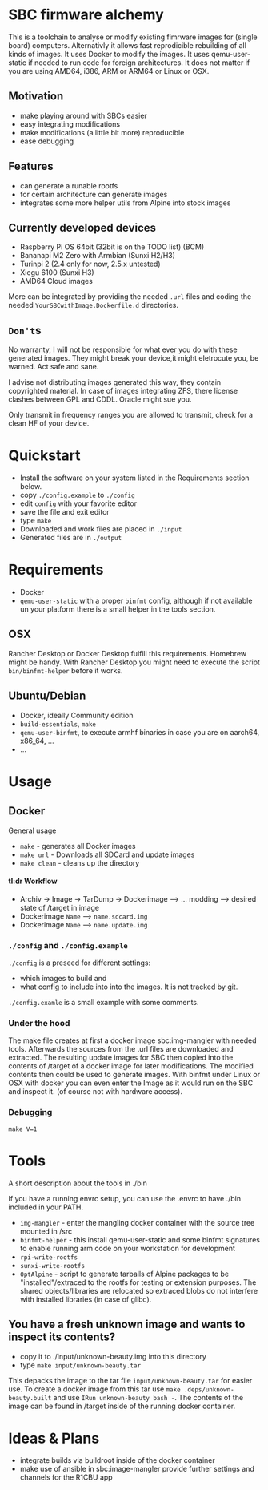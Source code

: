 # SBC firmware alchemy

 This is a toolchain to analyse or modify existing fimrware images for (single board) computers.
 Alternativly it allows fast reprodicible rebuilding of all kinds of images.
 It uses Docker to modify the images.
 It uses qemu-user-static if needed to run code for foreign architectures. It does not matter if
 you are using AMD64, i386, ARM or ARM64 or Linux or OSX.

## Motivation
 * make playing around with SBCs easier
 * easy integrating modifications
 * make modifications (a little bit more) reproducible
 * ease debugging

## Features
 * can generate a runable rootfs
 * for certain architecture can generate images
 * integrates some more helper utils from Alpine into stock images

## Currently developed devices
 * Raspberry Pi OS 64bit (32bit is on the TODO list) (BCM)
 * Bananapi M2 Zero with Armbian (Sunxi H2/H3)
 * Turinpi 2 (2.4 only for now, 2.5.x untested)
 * Xiegu 6100 (Sunxi H3)
 * AMD64 Cloud images

 More can be integrated by providing the needed `.url` files and coding the needed
 `YourSBCwithImage.Dockerfile.d` directories.

## `Don't`s
 No warranty, I will not be responsible for what ever you do with these generated images.
 They might break your device,it might eletrocute you, be warned. Act safe and sane.

 I advise not distributing images generated this way, they contain copyrighted material.
 In case of images integrating ZFS, there license clashes between GPL and CDDL. Oracle might sue you.

 Only transmit in frequency ranges you are allowed to transmit, check for a clean HF of your device.

# Quickstart

 * Install the software on your system listed in the Requirements section below.
 * copy `./config.example` to `./config`
 * edit `config` with your favorite editor
 * save the file and exit editor
 * type `make`
 * Downloaded and work files are placed in `./input`
 * Generated files are in `./output`

# Requirements
 * Docker
 * `qemu-user-static` with a proper `binfmt` config, although if not available un your platform there is a small helper in the tools section.

## OSX
 Rancher Desktop or Docker Desktop fulfill this requirements.
 Homebrew might be handy.
 With Rancher Desktop you might need to execute the script `bin/binfmt-helper` before it works.

## Ubuntu/Debian
 * Docker, ideally Community edition
 * `build-essentials`, `make`
 * `qemu-user-binfmt`, to execute armhf binaries in case you are on aarch64, x86_64, ...
 * ...

# Usage

## Docker

 General usage

 * `make` - generates all Docker images
 * `make url` - Downloads all SDCard and update images
 * `make clean` - cleans up the directory

#### tl:dr Workflow

 * Archiv -> Image -> TarDump -> Dockerimage --> ... modding --> desired state of /target in image
 * Dockerimage `Name` --> `name.sdcard.img`
 * Dockerimage `Name` --> `name.update.img`

### `./config` and `./config.example`
 `./config` is a preseed for different settings:
 * which images to build and
 * what config to include into into the images.
 It is not tracked by git.

 `./config.examle` is a small example with some comments.

### Under the hood

 The make file creates at first a docker image sbc:img-mangler with needed tools.
 Afterwards the sources from the .url files are downloaded and extracted.
 The resulting update images for SBC then copied into the contents of /target of a docker image for later modifications.
 The modified contents then could be used to generate images.
 With binfmt under Linux or OSX with docker you can even enter the Image as it would run on the SBC and inspect it. (of course not with hardware access).

### Debugging

 `make V=1`

# Tools

 A short description about the tools in ./bin

 If you have a running envrc setup, you can use the .envrc to  have ./bin included in your PATH.

 * `img-mangler` - enter the mangling docker container with the source tree mounted in /src
 * `binfmt-helper` - this install qemu-user-static and some binfmt signatures to enable running arm code on your workstation for development
 * `rpi-write-rootfs`
 * `sunxi-write-rootfs`
 * `OptAlpine` - script to generate tarballs of Alpine packages to be
   "installed"/extraced to the rootfs for testing or extension purposes.
   The shared objects/libraries are relocated so extraced blobs do not
   interfere with installed libraries (in case of glibc).

## You have a fresh unknown image and wants to inspect its contents?

 * copy it to ./input/unknown-beauty.img into this directory
 * type `make input/unknown-beauty.tar`

 This depacks the image to the tar file `input/unknown-beauty.tar` for easier use.
 To create a docker image from this tar use `make .deps/unknown-beauty.built` and use `IRun unknown-beauty bash -`.
 The contents of the image can be found in /target inside of the running docker container.

# Ideas & Plans

 * integrate builds via buildroot inside of the docker container
 * make use of ansible in sbc:image-mangler provide further settings and channels for the R1CBU app

